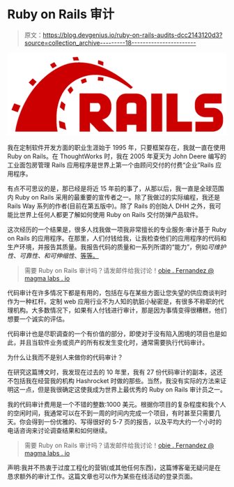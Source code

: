 # Ruby on Rails 审计

> 原文：<https://blog.devgenius.io/ruby-on-rails-audits-dcc2143120d3?source=collection_archive---------18----------------------->

![](img/6f44232d730829303a2a1edb6f86eebe.png)

我在定制软件开发方面的职业生涯始于 1995 年，只要框架存在，我就一直在使用 Ruby on Rails。在 ThoughtWorks 时，我在 2005 年夏天为 John Deere 编写的工业面包房管理 Rails 应用程序是世界上第一个由顾问交付的付费“企业”Rails 应用程序。

有点不可思议的是，那已经是将近 15 年前的事了，从那以后，我一直是全球范围内 Ruby on Rails 采用的最重要的宣传者之一。除了我做过的实际编程，我还是 Rails Way 系列的作者(目前在第五版中)。除了 Rails 的创始人 DHH 之外，我可能比世界上任何人都更了解如何使用 Ruby on Rails 交付防弹产品软件。

这次经历的一个结果是，很多人找我做一项我非常擅长的专业服务:审计基于 Ruby on Rails 的应用程序。在那里，人们付钱给我，让我检查他们的应用程序的代码和生产环境，并报告其质量。我报告代码的质量和一系列所谓的“能力”，例如*可维护性、可靠性、*和*可伸缩性*、[等等。](https://en.wikipedia.org/wiki/Non-functional_requirement)

> 需要 Ruby on Rails 审计吗？请发邮件给我讨论！[obie . Fernandez @ magma labs . io](mailto:obie.fernandez@magmalabs.io)

代码审计在许多情况下都是有用的，包括在与在某些方面让您失望的供应商谈判时作为一种杠杆。定制 web 应用行业不为人知的肮脏小秘密是，有很多不称职的代理机构。大多数情况下，如果有人付钱进行审计，那是因为事情变得很糟糕，他们想要一个诚实的评估。

代码审计也是尽职调查的一个有价值的部分，即使对于没有陷入困境的项目也是如此，并且当软件业务或资产的所有权发生变化时，通常需要执行代码审计。

为什么让我而不是别人来做你的代码审计？

在研究这篇博文时，我发现在过去的 10 年里，我有 27 份代码审计的副本，这还不包括我在经营我的机构 Hashrocket 时做的那些。当然，我没有实际的方法来证明这一点，但是我很确定这使我成为世界上最优秀的 Ruby on Rails 审计员之一。

我的代码审计费用是一个不错的整数:1000 美元。根据你项目的复杂程度和我个人的空闲时间，我通常可以在不到一周的时间内完成一个项目，有时甚至只需要几天。你会得到一份优雅的、写得很好的 5-7 页的报告，以及平均大约一个小时的电话咨询来讨论调查结果和如何继续。

> 需要 Ruby on Rails 审计吗？请发邮件给我讨论！[obie . Fernandez @ magma labs . io](mailto:obie.fernandez@magmalabs.io)

声明:我并不热衷于过度工程化的营销(或其他任何东西)，这篇博客毫无疑问是在恳求额外的审计工作。这篇文章也可以作为某些在线活动的登录页面。